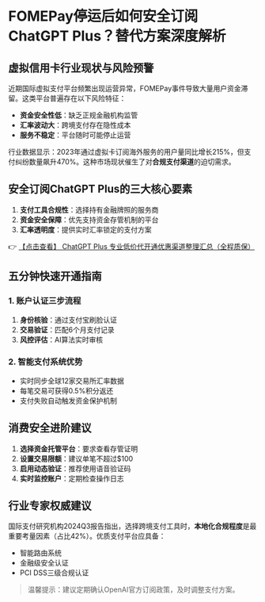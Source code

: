 # FOMEPay停运后如何安全订阅ChatGPT Plus？替代方案深度解析

## 虚拟信用卡行业现状与风险预警

近期国际虚拟支付平台频繁出现运营异常，FOMEPay事件导致大量用户资金滞留。这类平台普遍存在以下风险特征：

- **资金安全性低**：缺乏正规金融机构监管
- **汇率波动大**：跨境支付存在隐性成本
- **服务不稳定**：平台随时可能停止运营

行业数据显示：2023年通过虚拟卡订阅海外服务的用户量同比增长215%，但支付纠纷数量飙升470%。这种市场现状催生了对**合规支付渠道**的迫切需求。

## 安全订阅ChatGPT Plus的三大核心要素

1. **支付工具合规性**：选择持有金融牌照的服务商
2. **资金安全保障**：优先支持资金存管机制的平台
3. **汇率透明度**：提供实时汇率锁定的支付方案

👉 [【点击查看】 ChatGPT Plus 专业低价代开通优惠渠道整理汇总（全程质保）](https://bit.ly/DaiKai)

## 五分钟快速开通指南

### 1. 账户认证三步流程

1. **身份核验**：通过支付宝刷脸认证
2. **交易验证**：匹配6个月支付记录
3. **风控评估**：AI算法实时审核

### 2. 智能支付系统优势

- 实时同步全球12家交易所汇率数据
- 每笔交易可获得0.5%积分返还
- 支付失败自动触发资金保护机制

## 消费安全进阶建议

1. **选择资金托管平台**：要求查看存管证明
2. **设置交易限额**：建议单笔不超过$100
3. **启用动态验证**：推荐使用语音验证码
4. **实时监控账户**：定期检查操作日志

## 行业专家权威建议

国际支付研究机构2024Q3报告指出，选择跨境支付工具时，**本地化合规程度**是最重要考量因素（占比42%）。优质支付平台应具备：

- 智能路由系统
- 金融级安全认证
- PCI DSS三级合规认证

> 温馨提示：建议定期确认OpenAI官方订阅政策，及时调整支付方案。